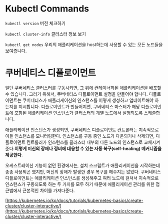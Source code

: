 # Kubectl Commands


`kubectl version`
버전 체크하기

`kubectl cluster-info`
클러스터 정보 보기 

`kubectl get nodes`
우리의 애플리케이션을 host하는데 사용할 수 있는 모든 노드들을 보여줍니다. 


# 쿠버네티스 디플로이먼트

일단 쿠버네티스 클러스터를 구동시키면, 그 위에 컨테이너화된 애플리케이션을 배포할 수 있습니다. 그러기 위해서, 쿠버네티스 디플로이먼트 설정을 만들어야 합니다. 디플로이먼트는 쿠버네티스가 애플리케이션의 인스턴스를 어떻게 생성하고 업데이트해야 하는지를 지시합니다. 디플로이먼트가 만들어지면, 쿠버네티스 마스터가 해당 디플로이먼트에 포함된 애플리케이션 인스턴스가 클러스터의 개별 노드에서 실행되도록 스케줄합니다.

애플리케이션 인스턴스가 생성되면, 쿠버네티스 디플로이먼트 컨트롤러는 지속적으로 이들 인스턴스를 모니터링한다. 인스턴스를 구동 중인 노드가 다운되거나 삭제되면, 디플로이먼트 컨트롤러가 인스턴스를 클러스터 내부의 다른 노드의 인스턴스로 교체시켜준다.**이렇게 머신의 장애나 정비에 대응할 수 있는 자동 복구(self-healing) 메커니즘을 제공한다.**

오케스트레이션 기능이 없던 환경에서는, 설치 스크립트가 애플리케이션을 시작하는데 종종 사용되곤 했지만, 머신의 장애가 발생한 경우 복구를 해주지는 않았다. 쿠버네티스 디플로이먼트는 애플리케이션 인스턴스를 생성해주고 여러 노드에 걸쳐서 지속적으로 인스턴스가 구동되도록 하는 두 가지를 모두 하기 때문에 애플리케이션 관리를 위한 접근법에서 근본적인 차이를 가져다준다.






[https://kubernetes.io/ko/docs/tutorials/kubernetes-basics/create-cluster/cluster-interactive/](https://kubernetes.io/ko/docs/tutorials/kubernetes-basics/create-cluster/cluster-interactive/)
<!--stackedit_data:
eyJoaXN0b3J5IjpbOTcwNDE3MDc4LC0yMDg4NzQ2NjEyXX0=
-->
